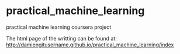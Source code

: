 practical_machine_learning
==========================

practical machine learning coursera project

The html page of the writting can be found at:
http://damiengitusername.github.io/practical_machine_learning/index


